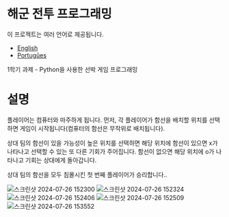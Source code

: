 # 해군 전투 프로그래밍
이 프로젝트는 여러 언어로 제공됩니다.

- [English](README.md)
- [Portugûes](README.pt.md)

1학기 과제 - Python을 사용한 선박 게임 프로그래밍

# 설명
플레이어는 컴퓨터와 마주하게 됩니다. 먼저, 각 플레이어가 함선을 배치할 위치를 선택하면 게임이 시작됩니다(컴퓨터의 함선은 무작위로 배치됩니다).

상대 팀의 함선이 있을 가능성이 높은 위치를 선택하면 해당 위치에 함선이 있으면 x가 나타나고 선택할 수 있는 또 다른 기회가 주어집니다. 함선이 없으면 해당 위치에 o가 나타나고 기회는 상대에게 돌아갑니다.

상대 팀의 함선을 모두 침몰시킨 첫 번째 플레이어가 승리합니다..

![스크린샷 2024-07-26 152300](https://github.com/user-attachments/assets/0dd845dc-f650-412e-ae10-aac5e742f1c8)
![스크린샷 2024-07-26 152324](https://github.com/user-attachments/assets/abb55692-0076-4914-b0e6-e100639de7bb)
![스크린샷 2024-07-26 152406](https://github.com/user-attachments/assets/4a79414f-985e-4e8a-9f8b-479076091576)
![스크린샷 2024-07-26 152509](https://github.com/user-attachments/assets/3606e486-a323-4d2d-816e-ec231739b110)
![스크린샷 2024-07-26 153552](https://github.com/user-attachments/assets/65cef153-093a-43da-8f33-2a4089bdcd61)


